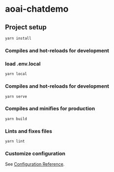 # aoai-chatdemo

## Project setup
```
yarn install
```

### Compiles and hot-reloads for development
### load .env.local
```
yarn local
```

### Compiles and hot-reloads for development
```
yarn serve
```

### Compiles and minifies for production
```
yarn build
```

### Lints and fixes files
```
yarn lint
```

### Customize configuration
See [Configuration Reference](https://cli.vuejs.org/config/).
